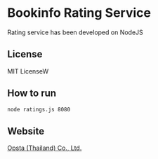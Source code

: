 # Bookinfo Rating Service

Rating service has been developed on NodeJS

## License

MIT LicenseW

## How to run

```bash
node ratings.js 8080
```

## Website

[Opsta (Thailand) Co., Ltd.](https://www.opsta.co.th)
